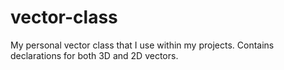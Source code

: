 # vector-class

My personal vector class that I use within my projects. Contains declarations for both 3D and 2D vectors.
